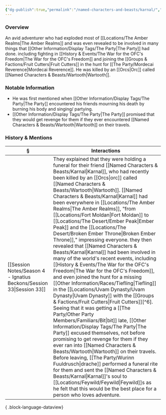 ```yaml
---
{"dg-publish":true,"permalink":"/named-characters-and-beasts/karnal/","tags":["NPC"],"updated":"2025-06-10T19:10:58.411+01:00"}
---
```



### Overview
An avid adventurer who had exploded most of [[Locations/The Amber Realms\|The Amber Realms]] and was even revealed to be involved in many things that [[Other Information/Display Tags/The Party\|The Party]] had done. including fighting in [[History & Events/The War for the OFC's Freedom\|The War for the OFC's Freedom]] and joining the [[Groups & Factions/Fruit Cutters\|Fruit Cutters]] in the hunt for [[The Party/Mordecai Reverence\|Mordecai Reverence]]. He was killed by an [[Orcs\|Orc]] called [[Named Characters & Beasts/Wartooth\|Wartooth]]. 

### Notable Information 
- He was first mentioned when [[Other Information/Display Tags/The Party\|The Party]] encountered his friends mourning his death by burning his body and singing/ partying. 
- [[Other Information/Display Tags/The Party\|The Party]] promised that they would get revenge for them if they ever encountered [[Named Characters & Beasts/Wartooth\|Wartooth]] on their travels. 

### History & Mentions
| §                                                                       | Interactions                                                                                                                                                                                                                                                                                                                                                                                                                                                                                                                                                                                                                                                                                                                                                                                                                                                                                                                                                |
| ----------------------------------------------------------------------- | ----------------------------------------------------------------------------------------------------------------------------------------------------------------------------------------------------------------------------------------------------------------------------------------------------------------------------------------------------------------------------------------------------------------------------------------------------------------------------------------------------------------------------------------------------------------------------------------------------------------------------------------------------------------------------------------------------------------------------------------------------------------------------------------------------------------------------------------------------------------------------------------------------------------------------------------------------------- |
| [[Session Notes/Season 4 - Ignatius Beckons/Session 33\|Session 33]] | They explained that they were holding a funeral for their friend [[Named Characters & Beasts/Karnal\|Karnal]], who had recently been killed by an [[Orcs\|orc]] called [[Named Characters & Beasts/Wartooth\|Wartooth]]. [[Named Characters & Beasts/Karnal\|Karnal]] had been everywhere in [[Locations/The Amber Realms\|The Amber Realms]], "from [[Locations/Fort Moldan\|Fort Moldan]] to [[Locations/The Desert/Ember Peak\|Ember Peak]] and the [[Locations/The Desert/Broken Ember Throne\|Broken Ember Throne]]," impressing everyone. they then revealed that [[Named Characters & Beasts/Karnal\|Karnal]] had been involved in many of the world's recent events, including [[History & Events/The War for the OFC's Freedom\|The War for the OFC's Freedom]], and even joined the hunt for a missing [[Other Information/Races/Tiefling\|Tiefling]] in the [[Locations/Uvam Dynasty/Uvam Dynasty\|Uvam Dynasty]] with the [[Groups & Factions/Fruit Cutters\|Fruit Cutters]][^6].  Seeing that it was getting a [[The Party/Other Party Members/Familiars/Bit\|bit]] late, [[Other Information/Display Tags/The Party\|The Party]] excused themselves, not before promising to get revenge for them if they ever ran into [[Named Characters & Beasts/Wartooth\|Wartooth]] on their travels. Before leaving, [[The Party/Wurinn Fuuldrusch\|drache]] performed a funeral rite for them and sent the [[Named Characters & Beasts/Karnal\|Karnal]]'s soul to [[Locations/Feywild/Feywild\|Feywild]]s as he felt that this would be the best place for a person who loves adventure. |

{ .block-language-dataview}